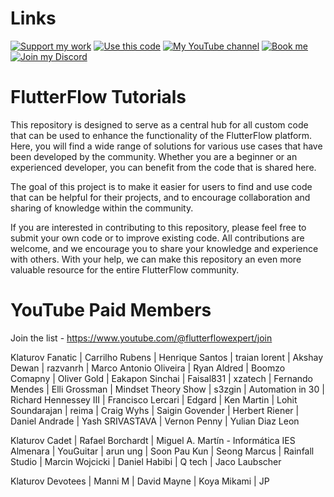 # Links

[![Support my work](https://img.shields.io/badge/-Support%20my%20work-purple?style=for-the-badge&logo=github-sponsors&logoColor=white)](https://github.com/sponsors/bulgariamitko) [![Use this code](https://img.shields.io/badge/-Use%20this%20code-blue?style=for-the-badge&logo=Github)](https://bulgariamitko.github.io/flutterflowtutorials/) [![My YouTube channel](https://img.shields.io/badge/-YouTube-red?style=for-the-badge&logo=youtube&logoColor=white)](https://youtube.com/@flutterflowexpert) [![Book me](https://img.shields.io/badge/-Book%20me-green?style=for-the-badge&logo=googlecalendar&logoColor=white)](https://calendly.com/bulgaria_mitko) [![Join my Discord](https://img.shields.io/badge/-Join%20my%20Discord-orange?style=for-the-badge&logo=discord&logoColor=white)](https://discord.gg/ERDVFBkJmY)


# FlutterFlow Tutorials

This repository is designed to serve as a central hub for all custom code that can be used to enhance the functionality of the FlutterFlow platform. Here, you will find a wide range of solutions for various use cases that have been developed by the community. Whether you are a beginner or an experienced developer, you can benefit from the code that is shared here.

The goal of this project is to make it easier for users to find and use code that can be helpful for their projects, and to encourage collaboration and sharing of knowledge within the community.

If you are interested in contributing to this repository, please feel free to submit your own code or to improve existing code. All contributions are welcome, and we encourage you to share your knowledge and experience with others. With your help, we can make this repository an even more valuable resource for the entire FlutterFlow community.

# YouTube Paid Members

Join the list - https://www.youtube.com/@flutterflowexpert/join

Klaturov Fanatic
| Carrilho Rubens
| Henrique Santos
| traian lorent
| Akshay Dewan
| razvanrh
| Marco Antonio Oliveira
| Ryan Aldred
| Boomzo Comapny
| Oliver Gold
| Eakapon Sinchai
| Faisal831
| xzatech
| Fernando Mendes
| Elli Grossman
| Mindset Theory Show
| s3zgin
| Automation in 30
| Richard Hennessey III
| Francisco Lercari
| Edgard
| Ken Martin
| Lohit Soundarajan
| reima
| Craig Wyhs
| Saigin Govender
| Herbert Riener
| Daniel Andrade
| Yash SRIVASTAVA
| Vernon Penny
| Yulian Diaz Leon

Klaturov Cadet
| Rafael Borchardt
| Miguel A. Martín - Informática IES Almenara
| YouGuitar
| arun ung
| Soon Pau Kun
| Seong Marcus
| Rainfall Studio
| Marcin Wojcicki
| Daniel Habibi
| Q tech
| Jaco Laubscher

Klaturov Devotees
| Manni M
| David Mayne
| Koya Mikami
| JP

